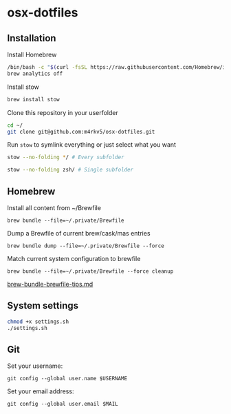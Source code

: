# osx-dotfiles

## Installation

Install Homebrew

```bash
/bin/bash -c "$(curl -fsSL https://raw.githubusercontent.com/Homebrew/install/HEAD/install.sh)"
brew analytics off
```

Install stow

```bash
brew install stow
```

Clone this repository in your userfolder

```bash
cd ~/
git clone git@github.com:m4rkv5/osx-dotfiles.git
```

Run `stow` to symlink everything or just select what you want

```bash
stow --no-folding */ # Every subfolder
```

```bash
stow --no-folding zsh/ # Single subfolder
```

## Homebrew

Install all content from ~/Brewfile 

```
brew bundle --file=~/.private/Brewfile
```

Dump a Brewfile of current brew/cask/mas entries

```
brew bundle dump --file=~/.private/Brewfile --force
```

Match current system configuration to brewfile
```
brew bundle --file=~/.private/Brewfile --force cleanup
```
[brew-bundle-brewfile-tips.md](https://gist.github.com/ChristopherA/a579274536aab36ea9966f301ff14f3f#file-brew-bundle-brewfile-tips-md)

## System settings

```bash
chmod +x settings.sh
./settings.sh
```

## Git

Set your username:
```
git config --global user.name $USERNAME
```
Set your email address:
```
git config --global user.email $MAIL
```

